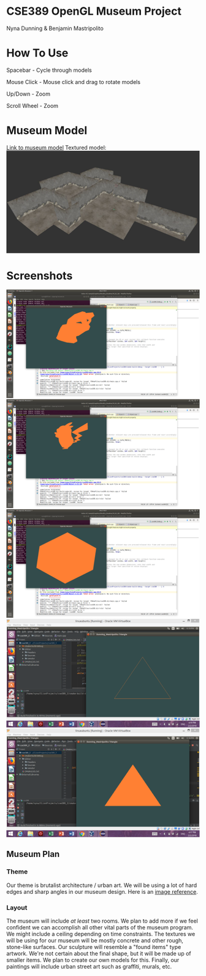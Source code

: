 # CSE389 OpenGL Museum Project
Nyna Dunning & Benjamin Mastripolito

# How To Use
Spacebar - Cycle through models

Mouse Click - Mouse click and drag to rotate models

Up/Down - Zoom

Scroll Wheel - Zoom

# Museum Model
[Link to museum model](https://github.com/Lemoncreme/opengl-museum/blob/master/museum_final.blend)
Textured model:
![](./media/museum_textured_blender.JPG)

# Screenshots
![](./media/ss_obj3.png)
![](./media/ss_obj2.png)
![](./media/ss_obj1.png)
![](./media/ss_tri2.png)
![](./media/ss_tri1.png)

## Museum Plan

### Theme
Our theme is brutalist architecture / urban art. We will be using a lot of hard edges and sharp angles in our museum design. Here is an [image reference](https://cdn-images-1.medium.com/max/2000/1*S6RfbHdsLvjOzgl0dWhzgA.jpeg).

### Layout
The museum will include *at least* two rooms. We plan to add more if we feel confident we can accomplish all other vital parts of the museum program.
We might include a ceiling depending on time constraints.
The textures we will be using for our museum will be mostly concrete and other rough, stone-like surfaces.
Our sculpture will resemble a "found items" type artwork. We're not certain about the final shape, but it will be made up of smaller items. We plan to create our own models for this. 
Finally, our paintings will include urban street art such as graffiti, murals, etc. 

